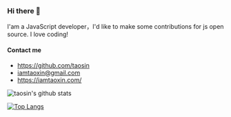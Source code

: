 ### Hi there 👋

I'am a JavaScript developer，I'd like to make some contributions for js open source. I love coding!


#### Contact me

- https://github.com/taosin
- iamtaoxin@gmail.com
- https://iamtaoxin.com/


![taosin's github stats](https://github-readme-stats.vercel.app/api?username=taosin&show_icons=true&theme=radical)

[![Top Langs](https://github-readme-stats.vercel.app/api/top-langs/?username=taosin&layout=compact)](https://github.com/taosin)
